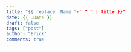 ```yaml
---
title: "{{ replace .Name "-" " " | title }}"
date: {{ .Date }}
draft: false
tags: ["post"]
author: "Erick"
comments: true
---
```


